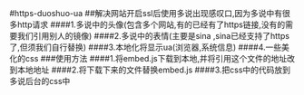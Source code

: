 #https-duoshuo-ua
##解决网站开启ssl后使用多说出现感叹口,因为多说中有很多http请求
####1.多说中的头像(包含多个网站,有的已经有了https链接,没有的需要我们引用别人的镜像)
####2.多说中的表情(主要是sina ,sina已经支持了https了,但须我们自行替换)
####3.本地化将显示ua(浏览器,系统信息)
####4.一些美化的css
###使用方法
####1.将embed.js下载到本地,并将引用这个文件的地址改到本地地址
####2.将下载下来的文件替换embed.js
####3.把css中的代码放到多说后台的css中
